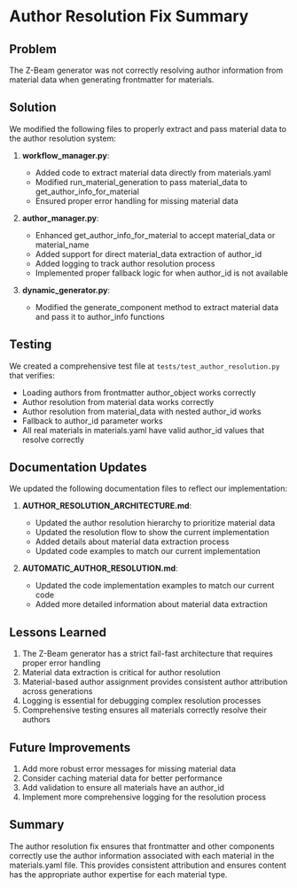 # Author Resolution Fix Summary

## Problem
The Z-Beam generator was not correctly resolving author information from material data when generating frontmatter for materials.

## Solution
We modified the following files to properly extract and pass material data to the author resolution system:

1. **workflow_manager.py**:
   - Added code to extract material data directly from materials.yaml
   - Modified run_material_generation to pass material_data to get_author_info_for_material
   - Ensured proper error handling for missing material data

2. **author_manager.py**:
   - Enhanced get_author_info_for_material to accept material_data or material_name
   - Added support for direct material_data extraction of author_id
   - Added logging to track author resolution process
   - Implemented proper fallback logic for when author_id is not available

3. **dynamic_generator.py**:
   - Modified the generate_component method to extract material data and pass it to author_info functions

## Testing
We created a comprehensive test file at `tests/test_author_resolution.py` that verifies:
- Loading authors from frontmatter author_object works correctly
- Author resolution from material data works correctly
- Author resolution from material_data with nested author_id works
- Fallback to author_id parameter works
- All real materials in materials.yaml have valid author_id values that resolve correctly

## Documentation Updates
We updated the following documentation files to reflect our implementation:

1. **AUTHOR_RESOLUTION_ARCHITECTURE.md**:
   - Updated the author resolution hierarchy to prioritize material data
   - Updated the resolution flow to show the current implementation
   - Added details about material data extraction process
   - Updated code examples to match our current implementation

2. **AUTOMATIC_AUTHOR_RESOLUTION.md**:
   - Updated the code implementation examples to match our current code
   - Added more detailed information about material data extraction

## Lessons Learned
1. The Z-Beam generator has a strict fail-fast architecture that requires proper error handling
2. Material data extraction is critical for author resolution
3. Material-based author assignment provides consistent author attribution across generations
4. Logging is essential for debugging complex resolution processes
5. Comprehensive testing ensures all materials correctly resolve their authors

## Future Improvements
1. Add more robust error messages for missing material data
2. Consider caching material data for better performance
3. Add validation to ensure all materials have an author_id
4. Implement more comprehensive logging for the resolution process

## Summary
The author resolution fix ensures that frontmatter and other components correctly use the author information associated with each material in the materials.yaml file. This provides consistent attribution and ensures content has the appropriate author expertise for each material type.
